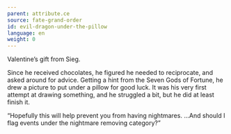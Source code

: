 ```yaml
---
parent: attribute.ce
source: fate-grand-order
id: evil-dragon-under-the-pillow
language: en
weight: 0
---
```


Valentine’s gift from Sieg.

Since he received chocolates, he figured he needed to reciprocate, and asked around for advice. Getting a hint from the Seven Gods of Fortune, he drew a picture to put under a pillow for good luck. It was his very first attempt at drawing something, and he struggled a bit, but he did at least finish it.

“Hopefully this will help prevent you from having nightmares.
…And should I flag events under the nightmare removing category?”

